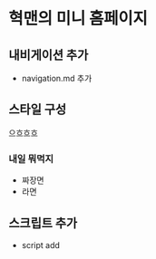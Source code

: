 # 혁맨의 미니 홈페이지

## 내비게이션 추가
- navigation.md 추가

## 스타일 구성
으흐흐흐

### 내일 뭐먹지
- 짜장면
- 라면

## 스크립트 추가
- script add
